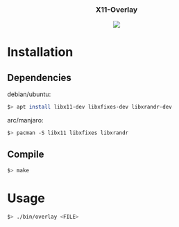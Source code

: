 <h3 align="center">X11-Overlay</h3>
<p align="center">
<img src="https://img.shields.io/badge/C++-Solutions-blue.svg?logo=c%2B%2B"></img>
</p>


# Installation

## Dependencies

debian/ubuntu:

```bash
$> apt install libx11-dev libxfixes-dev libxrandr-dev
```

arc/manjaro:

```bash
$> pacman -S libx11 libxfixes libxrandr
```

## Compile

```bash
$> make
```

# Usage

```bash
$> ./bin/overlay <FILE>
```